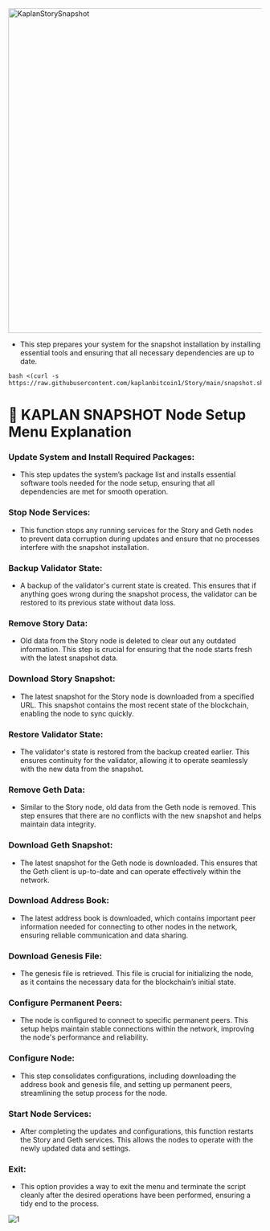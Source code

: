 




<img width="646" alt="KaplanStorySnapshot" src="https://github.com/user-attachments/assets/dd223d4b-305f-4a34-8c75-ef64e3497b98">

* This step prepares your system for the snapshot installation by installing essential tools and ensuring that all necessary dependencies are up to date.

```
bash <(curl -s https://raw.githubusercontent.com/kaplanbitcoin1/Story/main/snapshot.sh)
```


# 🐅 KAPLAN SNAPSHOT Node Setup Menu Explanation

### Update System and Install Required Packages:

* This step updates the system’s package list and installs essential software tools needed for the node setup, ensuring that all dependencies are met for smooth operation.


### Stop Node Services:

* This function stops any running services for the Story and Geth nodes to prevent data corruption during updates and ensure that no processes interfere with the snapshot installation.

### Backup Validator State:

* A backup of the validator's current state is created. This ensures that if anything goes wrong during the snapshot process, the validator can be restored to its previous state without data loss.

### Remove Story Data:

* Old data from the Story node is deleted to clear out any outdated information. This step is crucial for ensuring that the node starts fresh with the latest snapshot data.

### Download Story Snapshot:

* The latest snapshot for the Story node is downloaded from a specified URL. This snapshot contains the most recent state of the blockchain, enabling the node to sync quickly.

### Restore Validator State:

* The validator's state is restored from the backup created earlier. This ensures continuity for the validator, allowing it to operate seamlessly with the new data from the snapshot.

### Remove Geth Data:

* Similar to the Story node, old data from the Geth node is removed. This step ensures that there are no conflicts with the new snapshot and helps maintain data integrity.

### Download Geth Snapshot:

* The latest snapshot for the Geth node is downloaded. This ensures that the Geth client is up-to-date and can operate effectively within the network.

### Download Address Book:

* The latest address book is downloaded, which contains important peer information needed for connecting to other nodes in the network, ensuring reliable communication and data sharing.

### Download Genesis File:

* The genesis file is retrieved. This file is crucial for initializing the node, as it contains the necessary data for the blockchain’s initial state.

### Configure Permanent Peers:

* The node is configured to connect to specific permanent peers. This setup helps maintain stable connections within the network, improving the node's performance and reliability.

### Configure Node:

* This step consolidates configurations, including downloading the address book and genesis file, and setting up permanent peers, streamlining the setup process for the node.

### Start Node Services:

* After completing the updates and configurations, this function restarts the Story and Geth services. This allows the nodes to operate with the newly updated data and settings.

### Exit:

* This option provides a way to exit the menu and terminate the script cleanly after the desired operations have been performed, ensuring a tidy end to the process.


![1](https://github.com/user-attachments/assets/3c1305cb-d980-49e6-afaf-6d0e594abe78)
